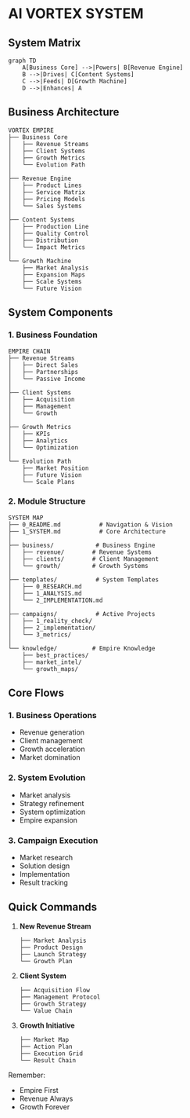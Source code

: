 # AI VORTEX SYSTEM

## System Matrix
```mermaid
graph TD
    A[Business Core] -->|Powers| B[Revenue Engine]
    B -->|Drives| C[Content Systems]
    C -->|Feeds| D[Growth Machine]
    D -->|Enhances| A
```

## Business Architecture
```
VORTEX EMPIRE
├── Business Core
│   ├── Revenue Streams
│   ├── Client Systems
│   ├── Growth Metrics
│   └── Evolution Path
│
├── Revenue Engine
│   ├── Product Lines
│   ├── Service Matrix
│   ├── Pricing Models
│   └── Sales Systems
│
├── Content Systems
│   ├── Production Line
│   ├── Quality Control
│   ├── Distribution
│   └── Impact Metrics
│
└── Growth Machine
    ├── Market Analysis
    ├── Expansion Maps
    ├── Scale Systems
    └── Future Vision
```

## System Components

### 1. Business Foundation
```
EMPIRE CHAIN
├── Revenue Streams
│   ├── Direct Sales
│   ├── Partnerships
│   └── Passive Income
│
├── Client Systems
│   ├── Acquisition
│   ├── Management
│   └── Growth
│
├── Growth Metrics
│   ├── KPIs
│   ├── Analytics
│   └── Optimization
│
└── Evolution Path
    ├── Market Position
    ├── Future Vision
    └── Scale Plans
```

### 2. Module Structure
```
SYSTEM MAP
├── 0_README.md           # Navigation & Vision
├── 1_SYSTEM.md           # Core Architecture
│
├── business/            # Business Engine
│   ├── revenue/        # Revenue Systems
│   ├── clients/        # Client Management
│   └── growth/         # Growth Systems
│
├── templates/           # System Templates
│   ├── 0_RESEARCH.md
│   ├── 1_ANALYSIS.md
│   └── 2_IMPLEMENTATION.md
│
├── campaigns/           # Active Projects
│   ├── 1_reality_check/
│   ├── 2_implementation/
│   └── 3_metrics/
│
└── knowledge/          # Empire Knowledge
    ├── best_practices/
    ├── market_intel/
    └── growth_maps/
```

## Core Flows

### 1. Business Operations
- Revenue generation
- Client management
- Growth acceleration
- Market domination

### 2. System Evolution
- Market analysis
- Strategy refinement
- System optimization
- Empire expansion

### 3. Campaign Execution
- Market research
- Solution design
- Implementation
- Result tracking

## Quick Commands
1. **New Revenue Stream**
   ```
   ├── Market Analysis
   ├── Product Design
   ├── Launch Strategy
   └── Growth Plan
   ```

2. **Client System**
   ```
   ├── Acquisition Flow
   ├── Management Protocol
   ├── Growth Strategy
   └── Value Chain
   ```

3. **Growth Initiative**
   ```
   ├── Market Map
   ├── Action Plan
   ├── Execution Grid
   └── Result Chain
   ```

Remember:
- Empire First
- Revenue Always
- Growth Forever
